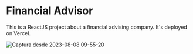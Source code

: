 # Financial Advisor

This is a ReactJS project about a financial advising company. It's deployed on Vercel.

![Captura desde 2023-08-08 09-55-20](https://github.com/SALVADORPOETA/Financial-advisor-sm/assets/71913145/1e723975-56c8-4c17-8404-dc5e14e97480)
